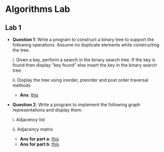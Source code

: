 # Algorithms Lab

## Lab 1

- **Question 1**: Write a program to construct a binary tree to support the following operations. Assume no duplicate elements while constructing the tree.

  i. Given a key, perform a search in the binary search tree. If the key is found then display “key found” else insert the key in the binary search tree.

  ii. Display the tree using inorder, preorder and post order traversal methods

  - **Ans**: [this](./q1.c)

- **Question 2**: Write a program to implement the following graph representations and display them.

  i. Adjacency list

  ii. Adjacency matrix

  - **Ans for part a**: [this](./q2(1).c)
  - **Ans for part b**: [this](./q2(2).c)
